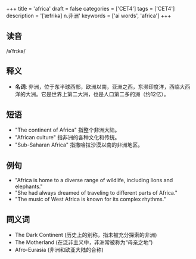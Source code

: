 +++
title = 'africa'
draft = false
categories = ['CET4']
tags = ['CET4']
description = '[ˈæfrikə] n.非洲'
keywords = ['ai words', 'africa']
+++

## 读音
/əˈfrɪkə/

## 释义
- **名词**: 非洲，位于东半球西部，欧洲以南，亚洲之西，东濒印度洋，西临大西洋的大洲。它是世界上第二大洲，也是人口第二多的洲（约12亿）。

## 短语
- "The continent of Africa" 指整个非洲大陆。
- "African culture" 指非洲的各种文化和传统。
- "Sub-Saharan Africa" 指撒哈拉沙漠以南的非洲地区。

## 例句
- "Africa is home to a diverse range of wildlife, including lions and elephants."
- "She had always dreamed of traveling to different parts of Africa."
- "The music of West Africa is known for its complex rhythms."

## 同义词
- The Dark Continent (历史上的别称，指未被充分探索的非洲)
- The Motherland (在泛非主义中，非洲常被称为“母亲之地”)
- Afro-Eurasia (非洲和欧亚大陆的合称)
